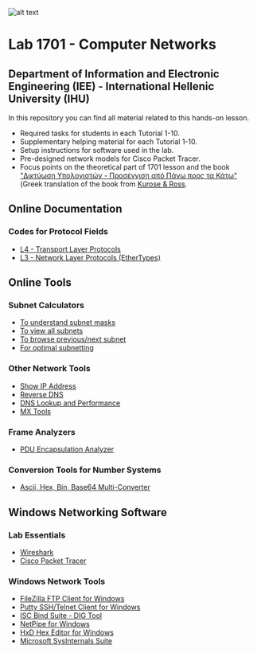![alt text](https://www.ihu.gr/wp-content/uploads/2019/11/ihu-en-logo-created20191112a.png)

# Lab 1701 - Computer Networks 
## Department of Information and Electronic Engineering (IEE) - International Hellenic University (IHU)
In this repository you can find all material related to this hands-on lesson.
* Required tasks for students in each Tutorial 1-10.
* Supplementary helping material for each Tutorial 1-10.
* Setup instructions for software used in the lab.
* Pre-designed network models for Cisco Packet Tracer.
* Focus points on the theoretical part of 1701 lesson and the book ["Δικτύωση Υπολογιστών - Προσέγγιση από Πάνω προς τα Κάτω"](https://www.mgiurdas.gr/biblia/diktyosi-ypologiston-7i-ekdosi) (Greek translation of the book from [Κurose & Ross](https://www.pearson.com/us/higher-education/product/Kurose-Computer-Networking-A-Top-Down-Approach-6th-Edition/9780132856201.html).

## Online Documentation
### Codes for Protocol Fields
* [L4 - Transport Layer Protocols](https://en.wikipedia.org/wiki/List_of_IP_protocol_numbers)
* [L3 - Network Layer Protocols (EtherTypes)](https://en.wikipedia.org/wiki/EtherType)

## Online Tools
### Subnet Calculators
* [To understand subnet masks](http://www.subnet-calculator.com/)
* [To view all subnets](https://www.calculator.net/ip-subnet-calculator.html)
* [To browse previous/next subnet](https://www.tunnelsup.com/subnet-calculator/)
* [For optimal subnetting](http://www.davidc.net/sites/default/subnets/subnets.html)

### Other Network Tools
* [Show IP Address](https://whatismyipaddress.com/)
* [Reverse DNS](https://www.whatismyip.com/reverse-dns-lookup/)
* [DNS Lookup and Performance](https://www.dnswatch.info/)
* [MX Tools](https://mxtoolbox.com/SuperTool.aspx?action=mx%3ait.teithe.gr&run=toolpage)


### Frame Analyzers
* [PDU Encapsulation Analyzer](https://hpd.gasmi.net/)

### Conversion Tools for Number Systems
* [Ascii, Hex, Bin, Base64 Multi-Converter](https://www.branah.com/ascii-converter)

## Windows Networking Software
### Lab Essentials
* [Wireshark](https://www.wireshark.org/)
* [Cisco Packet Tracer](https://www.netacad.com/courses/packet-tracer)

### Windows Network Tools
* [FileZilla FTP Client for Windows](https://filezilla-project.org/download.php?platform=win64)
* [Putty SSH/Telnet Client for Windows](https://www.putty.org/)
* [ISC Bind Suite - DIG Tool](https://www.isc.org/download/)
* [NetPipe for Windows](https://sourceforge.net/projects/netpipe/)
* [HxD Hex Editor for Windows](https://mh-nexus.de/en/hxd/)
* [Microsoft SysInternals Suite](https://docs.microsoft.com/en-us/sysinternals/downloads/sysinternals-suite)




